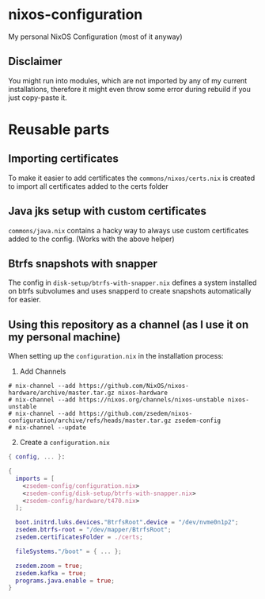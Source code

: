# nixos-configuration
My personal NixOS Configuration (most of it anyway)

## Disclaimer
You might run into modules, which are not imported by any of my
current installations, therefore it might even throw some error
during rebuild if you just copy-paste it.

# Reusable parts

## Importing certificates
To make it easier to add certificates the `commons/nixos/certs.nix`
is created to import all certificates added to the certs folder

## Java jks setup with custom certificates

`commons/java.nix` contains a hacky way to always use custom
certificates added to the config. (Works with the above helper)

## Btrfs snapshots with snapper

The config in `disk-setup/btrfs-with-snapper.nix` defines a system
installed on btrfs subvolumes and uses snapperd to create snapshots
automatically for easier.

## Using this repository as a channel (as I use it on my personal machine)
When setting up the `configuration.nix` in the installation process:
1. Add Channels
```
# nix-channel --add https://github.com/NixOS/nixos-hardware/archive/master.tar.gz nixos-hardware
# nix-channel --add https://nixos.org/channels/nixos-unstable nixos-unstable
# nix-channel --add https://github.com/zsedem/nixos-configuration/archive/refs/heads/master.tar.gz zsedem-config
# nix-channel --update
```
2. Create a `configuration.nix`
```nix
{ config, ... }:

{
  imports = [
    <zsedem-config/configuration.nix>
    <zsedem-config/disk-setup/btrfs-with-snapper.nix>
    <zsedem-config/hardware/t470.nix>
  ];

  boot.initrd.luks.devices."BtrfsRoot".device = "/dev/nvme0n1p2";
  zsedem.btrfs-root = "/dev/mapper/BtrfsRoot";
  zsedem.certificatesFolder = ./certs;

  fileSystems."/boot" = { ... };

  zsedem.zoom = true;
  zsedem.kafka = true;
  programs.java.enable = true;
}
```
